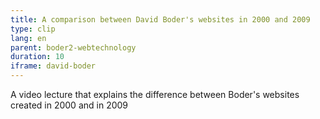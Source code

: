 ```yaml
---
title: A comparison between David Boder's websites in 2000 and 2009 
type: clip
lang: en
parent: boder2-webtechnology
duration: 10
iframe: david-boder
---
```

A video lecture that explains the difference between Boder's websites created in 2000 and in 2009


<!-- more -->
